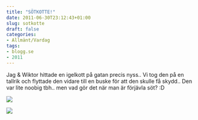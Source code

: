```yaml
---
title: "SÖTKOTTE!"
date: 2011-06-30T23:12:43+01:00
slug: sotkotte
draft: false
categories:
- Allmänt/Vardag
tags:
- blogg.se
- 2011
---
```

Jag & Wiktor hittade en igelkott på gatan precis nyss.. Vi tog den på en tallrik och flyttade den vidare till en buske för att den skulle få skydd.. Den var lite noobig tbh.. men vad gör det när man är förjävla söt? :D  
  
![](/assets/images/blogg.se/dsc03351_155302406.jpg)  
  
  
  
  
![](https://cdn2.cdnme.se/cdn/9-1/701517/images/2011/dsc03352_155302476.jpg)